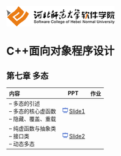 ![河北师范大学软件学院](../image/logo.png)

# C++面向对象程序设计

## 第七章 多态

|内容|PPT|作业|
|:---|---|---|
|– 多态的引述<br/>– 多态的核心虚函数<br/>– 隐藏、覆盖、重载 |[<img src="../image/presentation.png" height="15" />Slide1](./ch07-polymorphism-1.pdf) ||
|– 纯虚函数与抽象类<br/>– 接口类<br/>– 动态多态 |[<img src="../image/presentation.png" height="15" />Slide2](./ch07-polymorphism-2.pdf) ||

